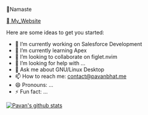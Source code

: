  🙏Namaste

 [ My_Website](https://pavanbhat.me)
 <!-- ![Root](https://github.com/pavanbhat1999/pavanbhat1999/blob/master/empty_rooot.png?raw=true) -->

Here are some ideas to get you started:

- 🔭 I’m currently working on Salesforce Development
- 🌱 I’m currently learning Apex
- 👯 I’m looking to collaborate on figlet.nvim
- 🤔 I’m looking for help with ...
- 💬 Ask me about GNU/Linux Desktop
- 📫 How to reach me: contact@pavanbhat.me
- 😄 Pronouns: ...
- ⚡ Fun fact: ...

[![Pavan's github stats](https://github-readme-stats.vercel.app/api?username=pavanbhat1999&count_private=true&show_icons=true&bg_color=151515)](https://github.com/pavanbhat1999)

